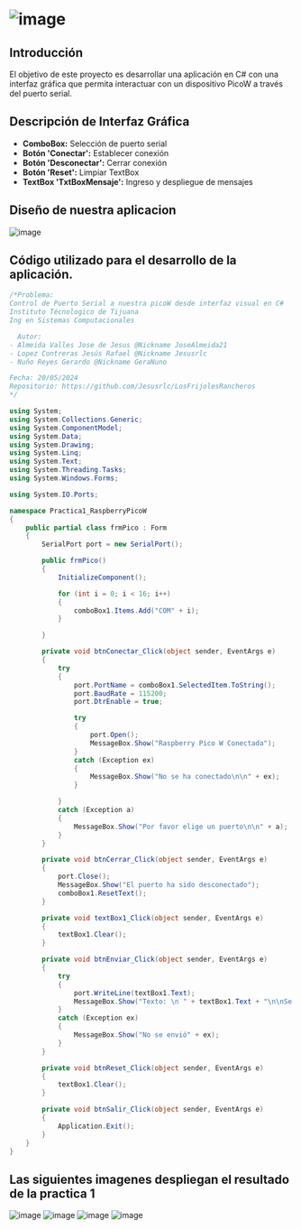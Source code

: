 # ![image](https://github.com/Jesusrlc/LosFrijolesRancheros/assets/158230496/f2bc6fa3-5598-4ed9-b6eb-29ae29574e24)

## Introducción
El objetivo de este proyecto es desarrollar una aplicación en C# con una interfaz gráfica que permita interactuar con un dispositivo PicoW a través del puerto serial.

## Descripción de Interfaz Gráfica
* **ComboBox:** Selección de puerto serial
* **Botón 'Conectar':** Establecer conexión
* **Botón 'Desconectar':** Cerrar conexión
* **Botón 'Reset':** Limpiar TextBox
* **TextBox 'TxtBoxMensaje':** Ingreso y despliegue de mensajes

## Diseño de nuestra aplicacion 
![image](https://github.com/Jesusrlc/LosFrijolesRancheros/assets/158230496/ba9a644f-0373-4875-bc94-90fc58808099)

## Código utilizado para el desarrollo de la aplicación.
```C#
/*Problema:
Control de Puerto Serial a nuestra picoW desde interfaz visual en C#
Instituto Técnologico de Tijuana
Ing en Sistemas Computacionales

  Autor: 
- Almeida Valles Jose de Jesus @Nickname JoseAlmeida21
- Lopez Contreras Jesús Rafael @Nickname Jesusrlc
- Nuño Reyes Gerardo @Nickname GeraNuno

Fecha: 20/05/2024
Repositorio: https://github.com/Jesusrlc/LosFrijolesRancheros
*/

using System;
using System.Collections.Generic;
using System.ComponentModel;
using System.Data;
using System.Drawing;
using System.Linq;
using System.Text;
using System.Threading.Tasks;
using System.Windows.Forms;

using System.IO.Ports;

namespace Practica1_RaspberryPicoW
{
    public partial class frmPico : Form
    {
        SerialPort port = new SerialPort();

        public frmPico()
        {
            InitializeComponent();

            for (int i = 0; i < 16; i++)
            {
                comboBox1.Items.Add("COM" + i);
            }

        }

        private void btnConectar_Click(object sender, EventArgs e)
        {
            try
            {
                port.PortName = comboBox1.SelectedItem.ToString();
                port.BaudRate = 115200;
                port.DtrEnable = true;

                try
                {
                    port.Open();
                    MessageBox.Show("Raspberry Pico W Conectada");
                }
                catch (Exception ex)
                {
                    MessageBox.Show("No se ha conectado\n\n" + ex);
                }

            }
            catch (Exception a)
            {
                MessageBox.Show("Por favor elige un puerto\n\n" + a);
            }
        }

        private void btnCerrar_Click(object sender, EventArgs e)
        {
            port.Close();
            MessageBox.Show("El puerto ha sido desconectado");
            comboBox1.ResetText();
        }

        private void textBox1_Click(object sender, EventArgs e)
        {
            textBox1.Clear();
        }

        private void btnEnviar_Click(object sender, EventArgs e)
        {
            try
            {
                port.WriteLine(textBox1.Text);
                MessageBox.Show("Texto: \n " + textBox1.Text + "\n\nSe envio correctamente", "AVISO", MessageBoxButtons.OK, MessageBoxIcon.Information);
            }
            catch (Exception ex)
            {
                MessageBox.Show("No se envió" + ex);
            }
        }

        private void btnReset_Click(object sender, EventArgs e)
        {
            textBox1.Clear();
        }

        private void btnSalir_Click(object sender, EventArgs e)
        {
            Application.Exit();
        }
    }
}


```
## Las siguientes imagenes despliegan el resultado de la practica 1
![image](https://github.com/Jesusrlc/LosFrijolesRancheros/assets/158230496/7ddd75b3-51d1-4b0f-9d45-82445daf3bca)
![image](https://github.com/Jesusrlc/LosFrijolesRancheros/assets/158230496/1a65d976-af67-48d8-94e0-e31d0adee1ac)
![image](https://github.com/Jesusrlc/LosFrijolesRancheros/assets/158230496/f73f4173-86d1-44ef-8eef-dfe27aeda7bc)
![image](https://github.com/Jesusrlc/LosFrijolesRancheros/assets/158230496/3aed3921-efc5-4e87-a969-04f649e5fdf7)


